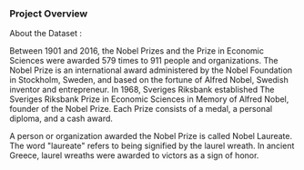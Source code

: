 ### Project Overview

 About the Dataset :

Between 1901 and 2016, the Nobel Prizes and the Prize in Economic Sciences were awarded 579 times to 911 people and organizations. The Nobel Prize is an international award administered by the Nobel Foundation in Stockholm, Sweden, and based on the fortune of Alfred Nobel, Swedish inventor and entrepreneur. In 1968, Sveriges Riksbank established The Sveriges Riksbank Prize in Economic Sciences in Memory of Alfred Nobel, founder of the Nobel Prize. Each Prize consists of a medal, a personal diploma, and a cash award.

A person or organization awarded the Nobel Prize is called Nobel Laureate. The word "laureate" refers to being signified by the laurel wreath. In ancient Greece, laurel wreaths were awarded to victors as a sign of honor.



